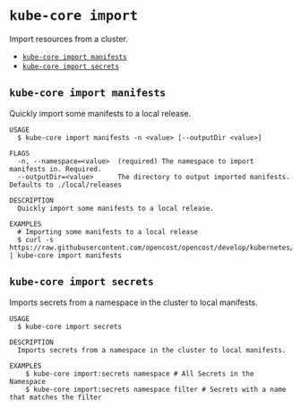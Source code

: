 `kube-core import`
==================

Import resources from a cluster.

* [`kube-core import manifests`](#kube-core-import-manifests)
* [`kube-core import secrets`](#kube-core-import-secrets)

## `kube-core import manifests`

Quickly import some manifests to a local release.

```
USAGE
  $ kube-core import manifests -n <value> [--outputDir <value>]

FLAGS
  -n, --namespace=<value>  (required) The namespace to import manifests in. Required.
  --outputDir=<value>      The directory to output imported manifests. Defaults to ./local/releases

DESCRIPTION
  Quickly import some manifests to a local release.

EXAMPLES
  # Importing some manifests to a local release
  $ curl -s https://raw.githubusercontent.com/opencost/opencost/develop/kubernetes/opencost.yaml | kube-core import manifests
```

## `kube-core import secrets`

Imports secrets from a namespace in the cluster to local manifests.

```
USAGE
  $ kube-core import secrets

DESCRIPTION
  Imports secrets from a namespace in the cluster to local manifests.

EXAMPLES
    $ kube-core import:secrets namespace # All Secrets in the Namespace
    $ kube-core import:secrets namespace filter # Secrets with a name that matches the filter
```
